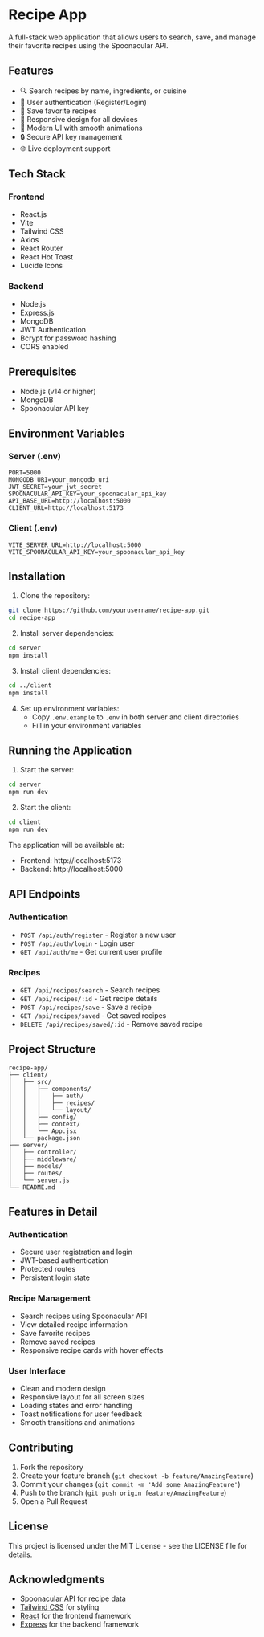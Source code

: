 # Recipe App

A full-stack web application that allows users to search, save, and manage their favorite recipes using the Spoonacular API.

## Features

- 🔍 Search recipes by name, ingredients, or cuisine
- 👤 User authentication (Register/Login)
- 💾 Save favorite recipes
- 📱 Responsive design for all devices
- 🎨 Modern UI with smooth animations
- 🔒 Secure API key management
- 🌐 Live deployment support

## Tech Stack

### Frontend
- React.js
- Vite
- Tailwind CSS
- Axios
- React Router
- React Hot Toast
- Lucide Icons

### Backend
- Node.js
- Express.js
- MongoDB
- JWT Authentication
- Bcrypt for password hashing
- CORS enabled

## Prerequisites

- Node.js (v14 or higher)
- MongoDB
- Spoonacular API key

## Environment Variables

### Server (.env)
```
PORT=5000
MONGODB_URI=your_mongodb_uri
JWT_SECRET=your_jwt_secret
SPOONACULAR_API_KEY=your_spoonacular_api_key
API_BASE_URL=http://localhost:5000
CLIENT_URL=http://localhost:5173
```

### Client (.env)
```
VITE_SERVER_URL=http://localhost:5000
VITE_SPOONACULAR_API_KEY=your_spoonacular_api_key
```

## Installation

1. Clone the repository:
```bash
git clone https://github.com/yourusername/recipe-app.git
cd recipe-app
```

2. Install server dependencies:
```bash
cd server
npm install
```

3. Install client dependencies:
```bash
cd ../client
npm install
```

4. Set up environment variables:
   - Copy `.env.example` to `.env` in both server and client directories
   - Fill in your environment variables

## Running the Application

1. Start the server:
```bash
cd server
npm run dev
```

2. Start the client:
```bash
cd client
npm run dev
```

The application will be available at:
- Frontend: http://localhost:5173
- Backend: http://localhost:5000

## API Endpoints

### Authentication
- `POST /api/auth/register` - Register a new user
- `POST /api/auth/login` - Login user
- `GET /api/auth/me` - Get current user profile

### Recipes
- `GET /api/recipes/search` - Search recipes
- `GET /api/recipes/:id` - Get recipe details
- `POST /api/recipes/save` - Save a recipe
- `GET /api/recipes/saved` - Get saved recipes
- `DELETE /api/recipes/saved/:id` - Remove saved recipe

## Project Structure

```
recipe-app/
├── client/
│   ├── src/
│   │   ├── components/
│   │   │   ├── auth/
│   │   │   ├── recipes/
│   │   │   └── layout/
│   │   ├── config/
│   │   ├── context/
│   │   └── App.jsx
│   └── package.json
├── server/
│   ├── controller/
│   ├── middleware/
│   ├── models/
│   ├── routes/
│   └── server.js
└── README.md
```

## Features in Detail

### Authentication
- Secure user registration and login
- JWT-based authentication
- Protected routes
- Persistent login state

### Recipe Management
- Search recipes using Spoonacular API
- View detailed recipe information
- Save favorite recipes
- Remove saved recipes
- Responsive recipe cards with hover effects

### User Interface
- Clean and modern design
- Responsive layout for all screen sizes
- Loading states and error handling
- Toast notifications for user feedback
- Smooth transitions and animations

## Contributing

1. Fork the repository
2. Create your feature branch (`git checkout -b feature/AmazingFeature`)
3. Commit your changes (`git commit -m 'Add some AmazingFeature'`)
4. Push to the branch (`git push origin feature/AmazingFeature`)
5. Open a Pull Request

## License

This project is licensed under the MIT License - see the LICENSE file for details.

## Acknowledgments

- [Spoonacular API](https://spoonacular.com/food-api) for recipe data
- [Tailwind CSS](https://tailwindcss.com/) for styling
- [React](https://reactjs.org/) for the frontend framework
- [Express](https://expressjs.com/) for the backend framework 